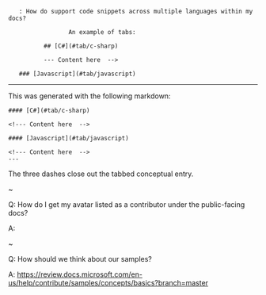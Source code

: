 
       : How do support code snippets across multiple languages within my docs?
              
                     An example of tabs:
              
              ## [C#](#tab/c-sharp)
                     
              --- Content here  -->
       
       ### [Javascript](#tab/javascript)

<!--- Content here  -->

--- 

This was generated with the following markdown:

``` 
#### [C#](#tab/c-sharp)

<!--- Content here  -->

#### [Javascript](#tab/javascript)

<!--- Content here  -->
--- 
```

The three dashes close out the tabbed conceptual entry.

~

Q: How do I get my avatar listed as a contributor under the public-facing docs?

A: 

~

Q: How should we think about our samples?

A: https://review.docs.microsoft.com/en-us/help/contribute/samples/concepts/basics?branch=master
                                                                                                                                                                                                                                                